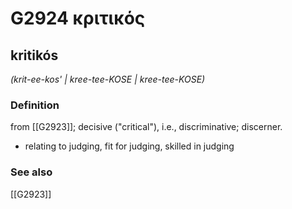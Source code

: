 # G2924 κριτικός

## kritikós

_(krit-ee-kos' | kree-tee-KOSE | kree-tee-KOSE)_

### Definition

from [[G2923]]; decisive ("critical"), i.e., discriminative; discerner.

- relating to judging, fit for judging, skilled in judging

### See also

[[G2923]]

